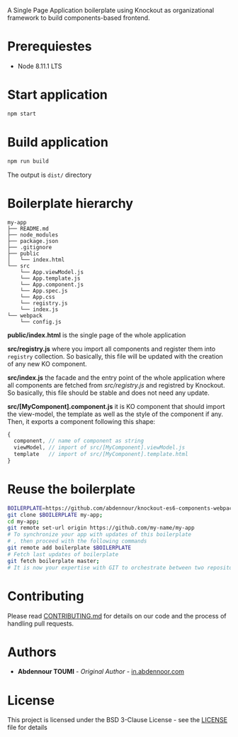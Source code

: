 A Single Page Application boilerplate using Knockout as organizational framework to build components-based frontend.

# Prerequiestes

- Node 8.11.1 LTS

# Start application

```sh
npm start
```

# Build application

```sh
npm run build
```

The output is `dist/` directory


# Boilerplate hierarchy

```
my-app
├── README.md
├── node_modules
├── package.json
├── .gitignore
├── public
│   └── index.html
└── src
    └── App.viewModel.js
    └── App.template.js
    └── App.component.js
    └── App.spec.js
    └── App.css
    └── registry.js
    └── index.js
└── webpack
    └── config.js    

```

**public/index.html** is the single page of the whole application

**src/registry.js** where you import all components and register them into `registry` collection. So basically, this file will be updated with the creation of any new KO component.

**src/index.js** the facade and the entry point of the whole application where all components are fetched from *src/registry.js* and registred by Knockout. So basically, this file should be stable and does not need any update.

**src/[MyComponent].component.js** it is KO component that should import the view-model, the template as well as the style of the component if any. Then, it exports a component following this shape:

```js
{
  component, // name of component as string
  viewModel, // import of src/[MyComponent].viewModel.js
  template   // import of src/[MyComponent].template.html
}
```

# Reuse the boilerplate

```sh
BOILERPLATE=https://github.com/abdennour/knockout-es6-components-webpack-boilerplate.git;
git clone $BOILERPLATE my-app;
cd my-app;
git remote set-url origin https://github.com/my-name/my-app
# To synchronize your app with updates of this boilerplate
# , then proceed with the following commands
git remote add boilerplate $BOILERPLATE
# Fetch last updates of boilerplate
git fetch boilerplate master;
# It is now your expertise with GIT to orchestrate between two repositories: yours and this boilerplate
```

# Contributing

Please read [CONTRIBUTING.md](CONTRIBUTING.md) for details on our code and the process of handling pull requests.

# Authors

* **Abdennour TOUMI** - *Original Author* - [in.abdennoor.com](http://in.abdennoor.com)


# License

This project is licensed under the BSD 3-Clause License - see the [LICENSE](LICENSE) file for details
